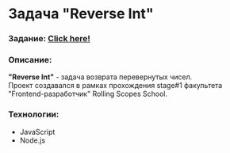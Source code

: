# Задача "Reverse Int"
### Задание:  [Click here!](https://github.com/rolling-scopes-school/reverse-int)


### Описание:
**"Reverse Int"** - задача возврата перевернутых чисел.<br>
Проект создавался в рамках прохождения stage#1 факультета "Frontend-разработчик" Rolling Scopes School.<br>

### Технологии:
- JavaScript
- Node.js
